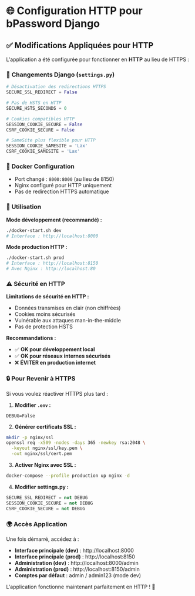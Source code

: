 # 🌐 Configuration HTTP pour bPassword Django

## ✅ Modifications Appliquées pour HTTP

L'application a été configurée pour fonctionner en **HTTP** au lieu de HTTPS :

### 🔧 **Changements Django (`settings.py`)**
```python
# Désactivation des redirections HTTPS
SECURE_SSL_REDIRECT = False

# Pas de HSTS en HTTP
SECURE_HSTS_SECONDS = 0

# Cookies compatibles HTTP
SESSION_COOKIE_SECURE = False
CSRF_COOKIE_SECURE = False

# SameSite plus flexible pour HTTP
SESSION_COOKIE_SAMESITE = 'Lax'
CSRF_COOKIE_SAMESITE = 'Lax'
```

### 🐳 **Docker Configuration**
- Port changé : `8000:8000` (au lieu de 8150)
- Nginx configuré pour HTTP uniquement
- Pas de redirection HTTPS automatique

### 🚀 **Utilisation**

**Mode développement (recommandé) :**
```bash
./docker-start.sh dev
# Interface : http://localhost:8000
```

**Mode production HTTP :**
```bash
./docker-start.sh prod
# Interface : http://localhost:8150
# Avec Nginx : http://localhost:80
```

### ⚠️ **Sécurité en HTTP**

**Limitations de sécurité en HTTP :**
- Données transmises en clair (non chiffrées)
- Cookies moins sécurisés
- Vulnérable aux attaques man-in-the-middle
- Pas de protection HSTS

**Recommandations :**
- ✅ **OK pour développement local**
- ✅ **OK pour réseaux internes sécurisés**
- ❌ **ÉVITER en production internet**

### 🔒 **Pour Revenir à HTTPS**

Si vous voulez réactiver HTTPS plus tard :

1. **Modifier `.env` :**
```env
DEBUG=False
```

2. **Générer certificats SSL :**
```bash
mkdir -p nginx/ssl
openssl req -x509 -nodes -days 365 -newkey rsa:2048 \
  -keyout nginx/ssl/key.pem \
  -out nginx/ssl/cert.pem
```

3. **Activer Nginx avec SSL :**
```bash
docker-compose --profile production up nginx -d
```

4. **Modifier settings.py :**
```python
SECURE_SSL_REDIRECT = not DEBUG
SESSION_COOKIE_SECURE = not DEBUG
CSRF_COOKIE_SECURE = not DEBUG
```

### 🌍 **Accès Application**

Une fois démarré, accédez à :
- **Interface principale (dev)** : http://localhost:8000
- **Interface principale (prod)** : http://localhost:8150  
- **Administration (dev)** : http://localhost:8000/admin
- **Administration (prod)** : http://localhost:8150/admin
- **Comptes par défaut** : admin / admin123 (mode dev)

L'application fonctionne maintenant parfaitement en HTTP ! 🎯